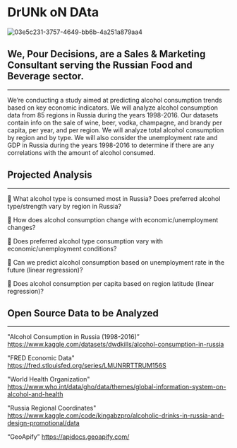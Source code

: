 # DrUNk oN DAta

![03e5c231-3757-4649-bb6b-4a251a879aa4](https://user-images.githubusercontent.com/117488109/214332840-2f4b7c6d-2336-4298-8578-0da4f51d5ce7.jpeg)

## We, Pour Decisions, are a Sales & Marketing Consultant serving the Russian Food and Beverage sector.
----------------------------------------------------------------------------------------------------------------------------

We’re conducting a study aimed at predicting alcohol consumption trends based on key economic indicators. We will 
analyze alcohol consumption data from 85 regions in Russia during the years 1998-2016. Our datasets contain info on
the sale of wine, beer, vodka, champagne, and brandy per capita, per year, and per region. We will analyze total 
alcohol consumption by region and by type. We will also consider the unemployment rate and GDP in Russia during the
years 1998-2016 to determine if there are any correlations with the amount of alcohol consumed.

## Projected Analysis
----------------------------------------------------------------------------------------------------------------------------

 What alcohol type is consumed most in Russia? Does preferred alcohol type/strength 
vary by region in Russia? 

 How does alcohol consumption change with economic/unemployment changes? 

 Does preferred alcohol type consumption vary with economic/unemployment 
conditions? 

 Can we predict alcohol consumption based on unemployment rate in the future
(linear regression)?

 Does alcohol consumption per capita based on region latitude (linear regression)?

## Open Source Data to be Analyzed
----------------------------------------------------------------------------------------------------------------------------

"Alcohol Consumption in Russia (1998-2016)” 
https://www.kaggle.com/datasets/dwdkills/alcohol-consumption-in-russia

"FRED Economic Data" 
https://fred.stlouisfed.org/series/LMUNRRTTRUM156S

"World Health Organization"
https://www.who.int/data/gho/data/themes/global-information-system-on-alcohol-and-health

"Russia Regional Coordinates"
https://www.kaggle.com/code/kingabzpro/alcoholic-drinks-in-russia-and-design-promotional/data

“GeoApify” 
https://apidocs.geoapify.com/

